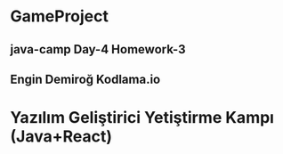 # GameProject
## java-camp Day-4 Homework-3
## Engin Demiroğ Kodlama.io
# Yazılım Geliştirici Yetiştirme Kampı (Java+React)
